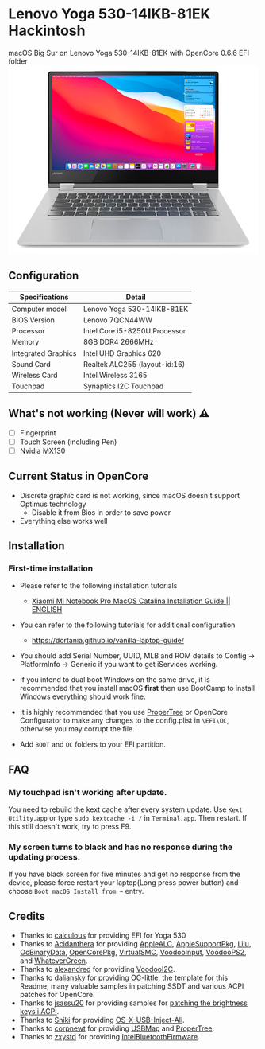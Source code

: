 
# Lenovo Yoga 530-14IKB-81EK Hackintosh

macOS Big Sur on Lenovo Yoga 530-14IKB-81EK with OpenCore 0.6.6 EFI folder
<img src="https://github.com/techgenius1/Yoga530-14IKB-Hackintosh-OpenCore/blob/main/BigSurYoga530.png?raw=true" alt="look">

## Configuration

| Specifications      | Detail                                      |
| ------------------- | ------------------------------------------- |
| Computer model      | Lenovo Yoga 530-14IKB-81EK		         |
| BIOS Version        | Lenovo 7QCN44WW                             |
| Processor           | Intel Core i5-8250U Processor               |
| Memory              | 8GB DDR4 2666MHz	                          |
| Integrated Graphics | Intel UHD Graphics 620                      |
| Sound Card          | Realtek ALC255 (layout-id:16)               |
| Wireless Card       | Intel Wireless 3165                         |
| Touchpad            | Synaptics I2C Touchpad                      |



## What's not working (Never will work) ⚠️

- [ ] Fingerprint
- [ ] Touch Screen (including Pen)
- [ ] Nvidia MX130

## Current Status in OpenCore

- Discrete graphic card is not working, since macOS doesn't support Optimus technology
  - Disable it from Bios in order to save power
- Everything else works well

## Installation

### First-time installation

- Please refer to the following installation tutorials
  - [Xiaomi Mi Notebook Pro MacOS Catalina Installation Guide || ENGLISH](https://bit.ly/34biTqw)
- You can refer to the following tutorials for additional configuration
   - https://dortania.github.io/vanilla-laptop-guide/
- You should add Serial Number, UUID, MLB and ROM details to Config -> PlatformInfo -> Generic if you want to get iServices working.

- If you intend to dual boot Windows on the same drive, it is recommended that you install macOS **first** then use BootCamp to install Windows everything should work fine.
- It is highly recommended that you use [ProperTree](https://github.com/corpnewt/ProperTree) or OpenCore Configurator to make any changes to the config.plist in `\EFI\OC`, otherwise you may corrupt the file.
- Add `BOOT` and `OC` folders to your EFI partition.

## FAQ

### My touchpad isn't working after update.

You need to rebuild the kext cache after every system update. Use `Kext Utility.app` or type `sudo kextcache -i /` in `Terminal.app`. Then restart. If this still doesn't work, try to press F9.

### My screen turns to black and has no response during the updating process.

If you have black screen for five minutes and get no response from the device, please force restart your laptop(Long press power button) and choose `Boot macOS Install from ~` entry.


## Credits
- Thanks to [calculous](https://github.com/calculous/Lenovo-Yoga-530-14ikb---Opencore) for providing EFI for Yoga 530
- Thanks to [Acidanthera](https://github.com/acidanthera) for providing [AppleALC](https://github.com/acidanthera/AppleALC), [AppleSupportPkg](https://github.com/acidanthera/AppleSupportPkg),  [Lilu](https://github.com/acidanthera/Lilu), [OcBinaryData](https://github.com/acidanthera/OcBinaryData), [OpenCorePkg](https://github.com/acidanthera/OpenCorePkg), [VirtualSMC](https://github.com/acidanthera/VirtualSMC), [VoodooInput](https://github.com/acidanthera/VoodooInput), [VoodooPS2](https://github.com/acidanthera/VoodooPS2), and [WhateverGreen](https://github.com/acidanthera/WhateverGreen).
- Thanks to [alexandred](https://github.com/alexandred) for providing [VoodooI2C](https://github.com/alexandred/VoodooI2C).
- Thanks to [daliansky](https://github.com/daliansky) for providing [OC-little](https://github.com/daliansky/OC-little), the template for this Readme, many valuable samples in patching SSDT and various ACPI patches for OpenCore.
- Thanks to [jsassu20](https://github.com/jsassu20) for providing samples for [patching the brightness keys i ACPI](https://github.com/jsassu20/OpenCore-HotPatching-Guide/tree/master/17-Brightness%20Shortcut%20Patch).
- Thanks to [Sniki](https://github.com/Sniki) for providing [OS-X-USB-Inject-All](https://github.com/Sniki/OS-X-USB-Inject-All).
- Thanks to [corpnewt](https://github.com/corpnewt) for providing [USBMap](https://github.com/corpnewt/USBMap) and [ProperTree](https://github.com/corpnewt/ProperTree).
- Thanks to [zxystd](https://github.com/zxystd) for providing [IntelBluetoothFirmware](https://github.com/zxystd/IntelBluetoothFirmware).
